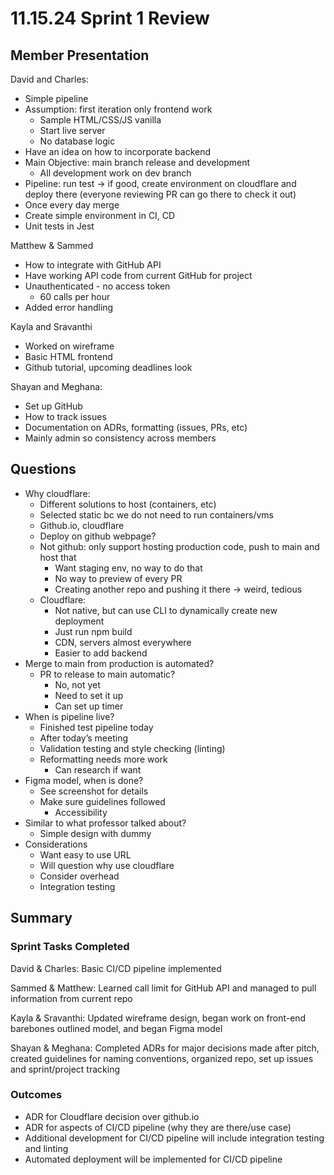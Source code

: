# 11.15.24 Sprint 1 Review

## Member Presentation
David and Charles:
- Simple pipeline
- Assumption: first iteration only frontend work
    - Sample HTML/CSS/JS vanilla
    - Start live server
    - No database logic
- Have an idea on how to incorporate backend
- Main Objective: main branch release and development
    - All development work on dev branch
- Pipeline: run test -> if good, create environment on cloudflare and deploy there (everyone reviewing PR can go there to check it out)
- Once every day merge
- Create simple environment in CI, CD
- Unit tests in Jest

Matthew & Sammed
- How to integrate with GitHub API
- Have working API code from current GitHub for project
- Unauthenticated - no access token
    - 60 calls per hour
- Added error handling

Kayla and Sravanthi
- Worked on wireframe
- Basic HTML frontend
- Github tutorial, upcoming deadlines look

Shayan and Meghana:
- Set up GitHub
- How to track issues 
- Documentation on ADRs, formatting (issues, PRs, etc)
- Mainly admin so consistency across members

## Questions
- Why cloudflare:
    - Different solutions to host (containers, etc)
    - Selected static bc we do not need to run containers/vms
    - Github.io, cloudflare
    - Deploy on github webpage?
    - Not github: only support hosting production code, push to main and host that
        - Want staging env, no way to do that
        - No way to preview of every PR
        - Creating another repo and pushing it there -> weird, tedious
    - Cloudflare:
        - Not native, but can use CLI to dynamically create new deployment
        - Just run npm build
        - CDN, servers almost everywhere
        - Easier to add backend 
- Merge to main from production is automated?
    - PR to release to main automatic? 
        - No, not yet
        - Need to set it up
        - Can set up timer
- When is pipeline live?
    - Finished test pipeline today
    - After today’s meeting
    - Validation testing and style checking (linting)
    - Reformatting needs more work
        - Can research if want
- Figma model, when is done?
    - See screenshot for details
    - Make sure guidelines followed
        - Accessibility
- Similar to what professor talked about?
    - Simple design with dummy
- Considerations
    - Want easy to use URL
    - Will question why use cloudflare
    - Consider overhead 
    - Integration testing

## Summary

### Sprint Tasks Completed
David & Charles: Basic CI/CD pipeline implemented

Sammed & Matthew: Learned call limit for GitHub API and managed to pull information from current repo

Kayla & Sravanthi: Updated wireframe design, began work on front-end barebones outlined model, and began Figma model

Shayan & Meghana: Completed ADRs for major decisions made after pitch, created guidelines for naming conventions, organized repo, set up issues and sprint/project tracking

### Outcomes
- ADR for Cloudflare decision over github.io
- ADR for aspects of CI/CD pipeline (why they are there/use case)
- Additional development for CI/CD pipeline will include integration testing and linting
- Automated deployment will be implemented for CI/CD pipeline
